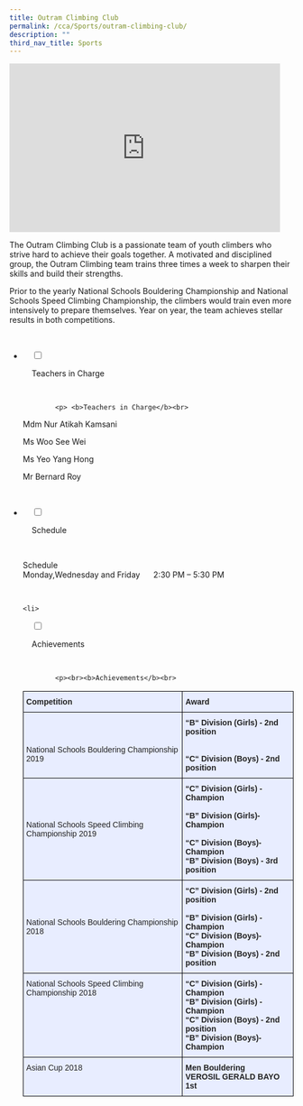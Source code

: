 ```yaml
---
title: Outram Climbing Club
permalink: /cca/Sports/outram-climbing-club/
description: ""
third_nav_title: Sports
---
```

<iframe allowfullscreen="true" height="299" width="480" frameborder="0" src="https://docs.google.com/presentation/d/e/2PACX-1vQkQo6zp_hKLi8VoOYRu7JezoR7cMHBde8SeF7KY9Vuw-lvAHDlmC81Y-TDsiPET7i9YqbW2dN9boUX/embed?start=false&amp;loop=false&amp;delayms=3000"></iframe>

The Outram Climbing Club is a passionate team of youth climbers who strive hard to achieve their goals together. A motivated and disciplined group, the Outram Climbing team trains three times a week to sharpen their skills and build their strengths.

Prior to the yearly National Schools Bouldering Championship and National Schools Speed Climbing Championship, the climbers would train even more intensively to prepare themselves. Year on year, the team achieves stellar results in both competitions.

<ul class="jekyllcodex_accordion">

  <li>

    <input type="checkbox" id="accordion1">

    <label for="accordion1">Teachers in Charge</label>

    <div>

			<p> <b>Teachers in Charge</b><br>
				
Mdm Nur Atikah Kamsani<br>

Ms Woo See Wei<br>

Ms Yeo Yang Hong<br>

Mr Bernard Roy<br>
			
</p>

    </div>

</li>
	<li>

    <input type="checkbox" id="accordion2">

    <label for="accordion2">Schedule </label>

    <div>

<p>Schedule<br> 
Monday,Wednesday and Friday      2:30 PM – 5:30 PM			<br></p>

    </div>

</li>
	
	<li>

    <input type="checkbox" id="accordion3">

    <label for="accordion3">Achievements</label>

    <div>

			<p><br><b>Achievements</b><br>
<style type="text/css">
.tg  {border-collapse:collapse;border-spacing:0;}
.tg td{border-color:black;border-style:solid;border-width:1px;font-family:Arial, sans-serif;font-size:14px;
  overflow:hidden;padding:10px 5px;word-break:normal;}
.tg th{border-color:black;border-style:solid;border-width:1px;font-family:Arial, sans-serif;font-size:14px;
  font-weight:normal;overflow:hidden;padding:10px 5px;word-break:normal;}
.tg .tg-vqm8{background-color:#E8EDFF;color:#222;text-align:left;vertical-align:top}
.tg .tg-u05r{background-color:#E8EDFF;color:#222;font-weight:bold;text-align:left;vertical-align:top}
.tg .tg-lr6o{background-color:#E8EDFF;color:#222;text-align:left;vertical-align:middle}
</style>
<table class="tg">
<thead>
  <tr>
    <th class="tg-u05r">Competition</th>
    <th class="tg-u05r">Award</th>
  </tr>
</thead>
<tbody>
  <tr>
    <td class="tg-vqm8"><br><br><br>National Schools Bouldering Championship 2019<br></td>
    <td class="tg-u05r">“B“ Division (Girls) - 2nd position<br><br><br>“C“ Division (Boys) - 2nd position<br></td>
  </tr>
  <tr>
    <td class="tg-lr6o"><span style="color:#222">National Schools Speed Climbing Championship 2019</span></td>
    <td class="tg-u05r">“C” Division (Girls) - Champion<br>  <br>“B” Division (Girls)- Champion<br><br>“C” Division (Boys)- Champion<br> “B” Division (Boys) - 3rd position      <br></td>
  </tr>
  <tr>
    <td class="tg-lr6o"><span style="color:#222"> National Schools Bouldering Championship 2018  </span></td>
    <td class="tg-u05r"> “C” Division (Girls) - 2nd position<br><br> “B” Division (Girls) - Champion<br> “C” Division (Boys)- Champion<br> “B” Division (Boys) - 2nd position</td>
  </tr>
  <tr>
    <td class="tg-vqm8">National Schools Speed Climbing Championship 2018<br></td>
    <td class="tg-u05r"> “C” Division (Girls) - Champion<br> “B” Division (Girls) - Champion<br> “C” Division (Boys) - 2nd position<br> “B” Division (Boys)- Champion  <br></td>
  </tr>
  <tr>
    <td class="tg-vqm8">Asian Cup 2018 </td>
    <td class="tg-u05r">  Men Bouldering<br>  VEROSIL GERALD BAYO 1st</td>
  </tr>
</tbody>
</table>
			</p>
			
    </div>

</li>
	
	

	
</ul>